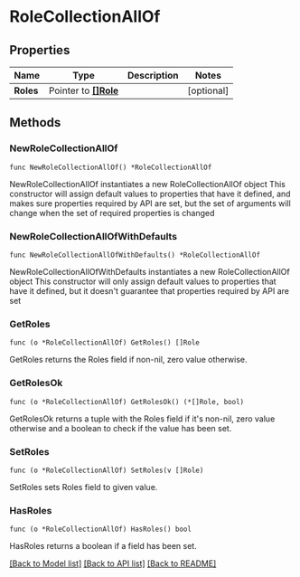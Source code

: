 <!--
 Licensed to the Apache Software Foundation (ASF) under one
 or more contributor license agreements.  See the NOTICE file
 distributed with this work for additional information
 regarding copyright ownership.  The ASF licenses this file
 to you under the Apache License, Version 2.0 (the
 "License"); you may not use this file except in compliance
 with the License.  You may obtain a copy of the License at

   http://www.apache.org/licenses/LICENSE-2.0

 Unless required by applicable law or agreed to in writing,
 software distributed under the License is distributed on an
 "AS IS" BASIS, WITHOUT WARRANTIES OR CONDITIONS OF ANY
 KIND, either express or implied.  See the License for the
 specific language governing permissions and limitations
 under the License.
 -->

# RoleCollectionAllOf

## Properties

Name | Type | Description | Notes
------------ | ------------- | ------------- | -------------
**Roles** | Pointer to [**[]Role**](Role.md) |  | [optional] 

## Methods

### NewRoleCollectionAllOf

`func NewRoleCollectionAllOf() *RoleCollectionAllOf`

NewRoleCollectionAllOf instantiates a new RoleCollectionAllOf object
This constructor will assign default values to properties that have it defined,
and makes sure properties required by API are set, but the set of arguments
will change when the set of required properties is changed

### NewRoleCollectionAllOfWithDefaults

`func NewRoleCollectionAllOfWithDefaults() *RoleCollectionAllOf`

NewRoleCollectionAllOfWithDefaults instantiates a new RoleCollectionAllOf object
This constructor will only assign default values to properties that have it defined,
but it doesn't guarantee that properties required by API are set

### GetRoles

`func (o *RoleCollectionAllOf) GetRoles() []Role`

GetRoles returns the Roles field if non-nil, zero value otherwise.

### GetRolesOk

`func (o *RoleCollectionAllOf) GetRolesOk() (*[]Role, bool)`

GetRolesOk returns a tuple with the Roles field if it's non-nil, zero value otherwise
and a boolean to check if the value has been set.

### SetRoles

`func (o *RoleCollectionAllOf) SetRoles(v []Role)`

SetRoles sets Roles field to given value.

### HasRoles

`func (o *RoleCollectionAllOf) HasRoles() bool`

HasRoles returns a boolean if a field has been set.


[[Back to Model list]](../README.md#documentation-for-models) [[Back to API list]](../README.md#documentation-for-api-endpoints) [[Back to README]](../README.md)


